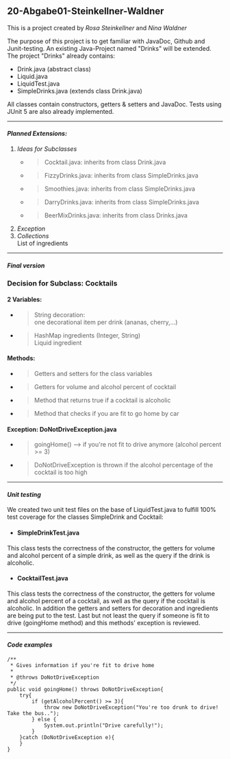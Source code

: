 ## 20-Abgabe01-Steinkellner-Waldner

This is a project created by *Rosa Steinkellner* and *Nina Waldner*

The purpose of this project is to get familiar with JavaDoc, Github and Junit-testing.
An existing Java-Project named "Drinks" will be extended.
The project "Drinks" already contains:
- Drink.java (abstract class)
- Liquid.java
- LiquidTest.java
- SimpleDrinks.java (extends class Drink.java)

All classes contain constructors, getters & setters and JavaDoc. 
Tests using JUnit 5 are also already implemented.
******
#### ***Planned Extensions:***

1. *Ideas for Subclasses* 
    - >Cocktail.java: inherits from class Drink.java<br>
    - >FizzyDrinks.java: inherits from class SimpleDrinks.java<br>
    - >Smoothies.java: inherits from class SimpleDrinks.java<br>
    - > DarryDrinks.java: inherits from class SimpleDrinks.java<br>
    - >BeerMixDrinks.java: inherits from class Drinks.java<br>
2. *Exception*
3. *Collections*<br/> List of ingredients

***
#### ***Final version***

### Decision for Subclass:  <strong>Cocktails</strong> 

#### 2 Variables: 
- > String decoration:<br>
    one decorational item per drink (ananas, cherry,...)
- > HashMap ingredients (Integer, String)<br>
    Liquid ingredient

#### Methods: 
- > Getters and setters for the class variables
- > Getters for volume and alcohol percent of cocktail
- > Method that returns true if a cocktail is alcoholic
- > Method that checks if you are fit to go home by car<br>

#### Exception: DoNotDriveException.java
- > goingHome() --> if you're not fit to drive anymore (alcohol percent >= 3)
- > DoNotDriveException is thrown if the alcohol percentage of the cocktail is too high



***
#### ***Unit testing***

We created two unit test files on the base of LiquidTest.java to fulfill 100% test coverage for the classes SimpleDrink and Cocktail: 
- #### SimpleDrinkTest.java
This class tests the correctness of the constructor, the getters for volume and alcohol percent of a simple drink, as well as the query if the drink is alcoholic.

- #### CocktailTest.java
This class tests the correctness of the constructor, the getters for volume and alcohol percent of a cocktail, as well as the query if the cocktail is alcoholic. 
In addition the getters and setters for decoration and ingredients are being put to the test. Last but not least the query if someone is fit to drive (goingHome method) and this methods' exception is reviewed. 

***
#### ***Code examples***

    /**
     * Gives information if you're fit to drive home
     *
     * @throws DoNotDriveException
     */
    public void goingHome() throws DoNotDriveException{
        try{
            if (getAlcoholPercent() >= 3){
                throw new DoNotDriveException("You're too drunk to drive! Take the bus..");
            } else {
                System.out.println("Drive carefully!");
            }
        }catch (DoNotDriveException e){
        }
    }
